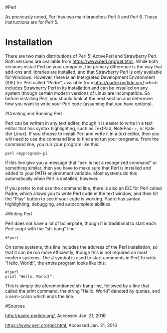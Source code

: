 #Perl

As previously noted, Perl has two main branches: Perl 5 and Perl 6. These instructions are for Perl 5.

# Installation

There are two main distributions of Perl 5: ActivePerl and Strawberry Perl. Both versions
are available from https://www.perl.org/get.html. While both versions install Perl on your computer,
the primary difference is the way that add-ons and libraries are installed, and that Strawberry Perl is
only available for Windows. However, there is an Intergrated Development Environment (IDE) for
Perl called “Padre”, available from http://padre.perlide.org/ which includes Strawberry Perl in its
installation and can be installed on any system (though certain modern versions of Linux are
incompatible. So before installing Perl, you should look at the next section and determine how you
want to write your Perl code (assuming that you have options).


#Creating and Running Perl

Perl can be written in any text editor, though it is easier to write in a text editor that has syntax
highlighting, such as TextPad, NotePad++, or Kate (for Linux). If you choose to install Perl and write
it in a text editor, then you will need to use the command line to find and run your programs. From the
command line, you run your program like this:

```
perl <myprogram>.pl
```

If this line give you a message that “perl is not a recognized command” or something similar, then you
have to make sure that Perl is installed and added to your PATH environment variable. Most systems
do this automatically when Perl is installed, however.

If you prefer to not use the command line, there is also an IDE for Perl called Padre, which allows you
to write Perl code in the text window, and then hit the “Play” button to see if your code is working.
Padre has syntax highlighting, debugging, and autocomplete abilities.

#Writing Perl

Perl does not have a lot of boilerplate, though it is traditional to start each Perl script with the “sh-bang”
line:

```
#!perl
```

On some systems, this line includes the address of the Perl installation, so that it can be run more
efficiently, though this is not required on most modern systems. The # symbol is used to start
comments in Perl.To write “Hello, World!”, the entire program looks like this:

```
#!perl
print “Hello, World!”;
```

This is simply the aforementioned sh-bang line, followed by a line that called the print command, the
string “Hello, World” denoted by quotes, and a semi-colon which ends the line.

#Sources

http://padre.perlide.org/, Accessed Jan. 21, 2016

https://www.perl.org/get.html, Accessed Jan. 21, 2016
